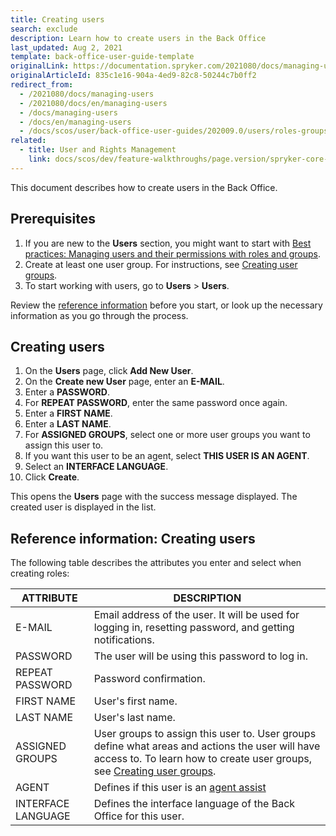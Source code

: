```yaml
---
title: Creating users
search: exclude
description: Learn how to create users in the Back Office
last_updated: Aug 2, 2021
template: back-office-user-guide-template
originalLink: https://documentation.spryker.com/2021080/docs/managing-users
originalArticleId: 835c1e16-904a-4ed9-82c8-50244c7b0ff2
redirect_from:
  - /2021080/docs/managing-users
  - /2021080/docs/en/managing-users
  - /docs/managing-users
  - /docs/en/managing-users
  - /docs/scos/user/back-office-user-guides/202009.0/users/roles-groups-and-users/references/reference-information-user.html
related:
  - title: User and Rights Management
    link: docs/scos/dev/feature-walkthroughs/page.version/spryker-core-back-office-feature-walkthrough/user-and-rights-overview.html
---
```


This document describes how to create users in the Back Office.

## Prerequisites

1. If you are new to the **Users** section, you might want to start with [Best practices: Managing users and their permissions with roles and groups](/docs/scos/user/back-office-user-guides/{{page.version}}/users/best-practices-managing-users-and-their-permissions-with-roles-and-groups.html).
2. Create at least one user group. For instructions, see [Creating user groups](/docs/scos/user/back-office-user-guides/{{page.version}}/users/managing-user-groups/creating-user-groups.html).
3. To start working with users, go to **Users** > **Users**.

Review the [reference information](#reference-information-creating-users) before you start, or look up the necessary information as you go through the process.

## Creating users

1. On the **Users** page, click **Add New User**.
2. On the **Create new User** page, enter an **E-MAIL**.
3. Enter a **PASSWORD**.
4. For **REPEAT PASSWORD**, enter the same password once again.
5. Enter a **FIRST NAME**.
6. Enter a **LAST NAME**.
7. For **ASSIGNED GROUPS**, select one or more user groups you want to assign this user to.
8. If you want this user to be an agent, select **THIS USER IS AN AGENT**.
9. Select an **INTERFACE LANGUAGE**.
10. Click **Create**.

This opens the **Users** page with the success message displayed. The created user is displayed in the list.

## Reference information: Creating users

The following table describes the attributes you enter and select when creating roles:

| ATTRIBUTE | DESCRIPTION |
| --- | --- |
| E-MAIL | Email address of the user. It will be used for logging in, resetting password, and getting notifications. |
| PASSWORD | The user will be using this password to log in. |
| REPEAT PASSWORD | Password confirmation. |
| FIRST NAME | User's first name. |
| LAST NAME | User's last name. |
| ASSIGNED GROUPS | User groups to assign this user to. User groups define what areas and actions the user will have access to. To learn how to create user groups, see [Creating user groups](/docs/scos/user/back-office-user-guides/{{page.version}}/users/managing-user-groups/creating-user-groups.html). |
| AGENT | Defines if this user is an [agent assist](/docs/scos/user/features/{{page.version}}/agent-assist-feature-overview.html) |
| INTERFACE LANGUAGE | Defines the interface language of the Back Office for this user. |
